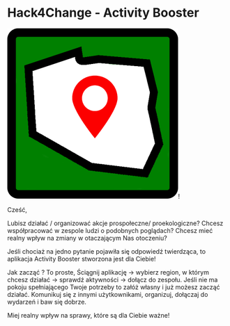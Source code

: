 # Hack4Change - Activity Booster

![Logo](https://github.com/janiszewskibartlomiej/Hack4Change-Activity_Booster/blob/master/static/logo.png)!

Cześć,

Lubisz działać / organizować akcje  prospołeczne/ proekologiczne? 
Chcesz współpracować w zespole ludzi o podobnych poglądach? 
Chcesz mieć realny wpływ na zmiany w otaczającym Nas otoczeniu? 

Jeśli chociaż na jedno pytanie pojawiła się odpowiedź twierdząca, to aplikacja Activity Booster stworzona jest dla Ciebie! 

Jak zacząć ? To proste, Ściągnij aplikację -> wybierz region, w którym chcesz działać -> sprawdź aktywności -> dołącz do zespołu. Jeśli nie ma pokoju spełniającego Twoje potrzeby to załóż własny i już możesz zacząć działać. Komunikuj się z innymi użytkownikami, organizuj, dołączaj do wydarzeń i baw się dobrze.

Miej realny wpływ na sprawy, które są dla Ciebie ważne!
